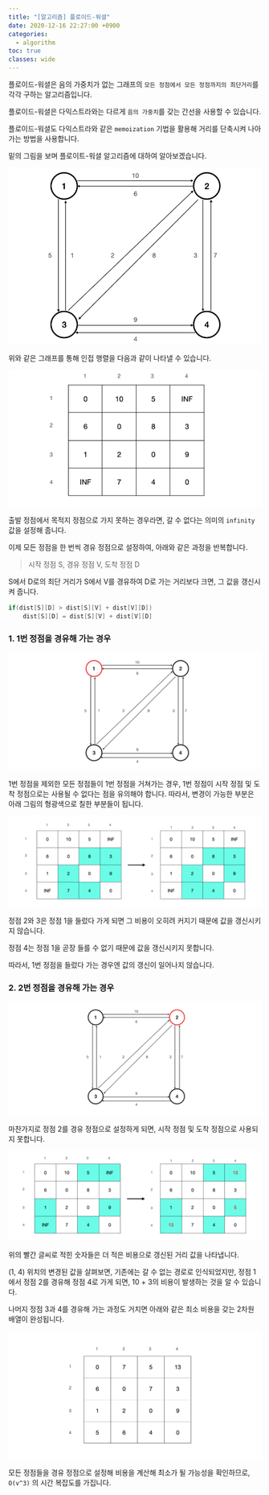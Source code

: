 ```yaml
---
title: "[알고리즘] 플로이드-워셜"
date: 2020-12-16 22:27:00 +0900
categories:
  - algorithm
toc: true
classes: wide
---
```


플로이드-워셜은 음의 가중치가 없는 그래프의 `모든 정점에서 모든 정점까지의 최단거리`를 각각 구하는 알고리즘입니다.

플로이드-워셜은 다익스트라와는 다르게 `음의 가중치`를 갖는 간선을 사용할 수 있습니다.

플로이드-워셜도 다익스트라와 같은 `memoization` 기법을 활용해 거리를 단축시켜 나아가는 방법을 사용합니다.

밑의 그림을 보며 플로이트-워셜 알고리즘에 대하여 알아보겠습니다.

![/assets/images/플로이드-워셜1.png](/assets/images/플로이드-워셜1.png)

위와 같은 그래프를 통해 인접 행렬을 다음과 같이 나타낼 수 있습니다.

![/assets/images/플로이드-워셜2.png](/assets/images/플로이드-워셜2.png)

출발 정점에서 목적지 정점으로 가지 못하는 경우라면, 갈 수 없다는 의미의 `infinity` 값을 설정해 줍니다.

이제 모든 정점을 한 번씩 경유 정점으로 설정하여, 아래와 같은 과정을 반복합니다.

> 시작 정점 S, 경유 정점 V, 도착 정점 D

S에서 D로의 최단 거리가 S에서 V를 경유하여 D로 가는 거리보다 크면, 그 값을 갱신시켜 줍니다.

```java
if(dist[S][D] > dist[S][V] + dist[V][D])
	dist[S][D] = dist[S][V] + dist[V][D]
```

### 1. 1번 정점을 경유해 가는 경우

![/assets/images/플로이드-워셜3.png](/assets/images/플로이드-워셜3.png)

1번 정점을 제외한 모든 정점들이 1번 정점을 거쳐가는 경우, 1번 정점이 시작 정점 및 도착 정점으로는 사용될 수 없다는 점을 유의해야 합니다. 따라서, 변경이 가능한 부분은 아래 그림의 형광색으로 칠한 부분들이 됩니다.

![/assets/images/플로이드-워셜4.png](/assets/images/플로이드-워셜4.png)

정점 2와 3은 정점 1을 들렀다 가게 되면 그 비용이 오히려 커지기 때문에 값을 갱신시키지 않습니다.

정점 4는 정점 1을 곧장 들를 수 없기 때문에 값을 갱신시키지 못합니다.

따라서, 1번 정점을 들렀다 가는 경우엔 값의 갱신이 일어나지 않습니다.

### 2. 2번 정점을 경유해 가는 경우

![/assets/images/플로이드-워셜5.png](/assets/images/플로이드-워셜5.png)

마찬가지로 정점 2를 경유 정점으로 설정하게 되면, 시작 정점 및 도착 정점으로 사용되지 못합니다.

![/assets/images/플로이드-워셜6.png](/assets/images/플로이드-워셜6.png)

위의 빨간 글씨로 적힌 숫자들은 더 적은 비용으로 갱신된 거리 값을 나타냅니다.

(1, 4) 위치의 변경된 값을 살펴보면, 기존에는 갈 수 없는 경로로 인식되었지만, 정점 1에서 정점 2를 경유해 정점 4로 가게 되면, 10 + 3의 비용이 발생하는 것을 알 수 있습니다.

나머지 정점 3과 4를 경유해 가는 과정도 거치면 아래와 같은 최소 비용을 갖는 2차원 배열이 완성됩니다.

![/assets/images/플로이드-워셜7.png](/assets/images/플로이드-워셜7.png)

모든 정점들을 경유 정점으로 설정해 비용을 계산해 최소가 될 가능성을 확인하므로, `O(v^3)` 의 시간 복잡도를 가집니다.
